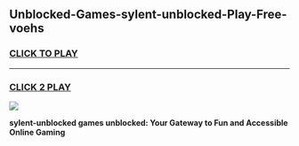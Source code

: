 
## Unblocked-Games-sylent-unblocked-Play-Free-voehs
<h3>
<a href="https://premium76.site?title=sylent-unblocked&ref=10A">CLICK TO PLAY</a></h3>
<hr>

<h3>
<a href="https://premium76.site?title=sylent-unblocked&ref=10A">CLICK 2 PLAY</a>
  
</h3>

<a href="https://premium76.site?title=sylent-unblocked&ref=10A"><img src="https://clearcache.store/games.png"></a>


**sylent-unblocked games unblocked: Your Gateway to Fun and Accessible Online Gaming**
